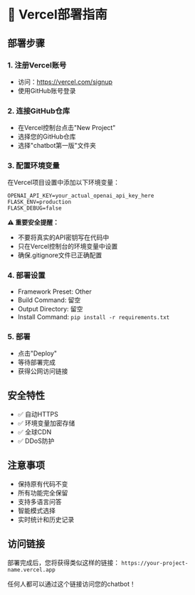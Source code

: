 # 🚀 Vercel部署指南

## 部署步骤

### 1. 注册Vercel账号
- 访问：https://vercel.com/signup
- 使用GitHub账号登录

### 2. 连接GitHub仓库
- 在Vercel控制台点击"New Project"
- 选择您的GitHub仓库
- 选择"chatbot第一版"文件夹

### 3. 配置环境变量
在Vercel项目设置中添加以下环境变量：

```
OPENAI_API_KEY=your_actual_openai_api_key_here
FLASK_ENV=production
FLASK_DEBUG=false
```

**⚠️ 重要安全提醒：**
- 不要将真实的API密钥写在代码中
- 只在Vercel控制台的环境变量中设置
- 确保.gitignore文件已正确配置

### 4. 部署设置
- Framework Preset: Other
- Build Command: 留空
- Output Directory: 留空
- Install Command: `pip install -r requirements.txt`

### 5. 部署
- 点击"Deploy"
- 等待部署完成
- 获得公网访问链接

## 安全特性
- ✅ 自动HTTPS
- ✅ 环境变量加密存储
- ✅ 全球CDN
- ✅ DDoS防护

## 注意事项
- 保持原有代码不变
- 所有功能完全保留
- 支持多语言问答
- 智能模式选择
- 实时统计和历史记录

## 访问链接
部署完成后，您将获得类似这样的链接：
`https://your-project-name.vercel.app`

任何人都可以通过这个链接访问您的chatbot！ 